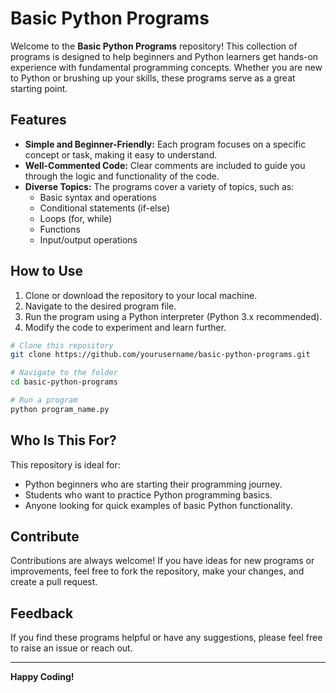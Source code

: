# Basic Python Programs

Welcome to the **Basic Python Programs** repository! This collection of programs is designed to help beginners and Python learners get hands-on experience with fundamental programming concepts. Whether you are new to Python or brushing up your skills, these programs serve as a great starting point.

## Features

- **Simple and Beginner-Friendly:** Each program focuses on a specific concept or task, making it easy to understand.
- **Well-Commented Code:** Clear comments are included to guide you through the logic and functionality of the code.
- **Diverse Topics:** The programs cover a variety of topics, such as:
  - Basic syntax and operations
  - Conditional statements (if-else)
  - Loops (for, while)
  - Functions
  - Input/output operations

## How to Use

1. Clone or download the repository to your local machine.
2. Navigate to the desired program file.
3. Run the program using a Python interpreter (Python 3.x recommended).
4. Modify the code to experiment and learn further.

```bash
# Clone this repository
git clone https://github.com/yourusername/basic-python-programs.git

# Navigate to the folder
cd basic-python-programs

# Run a program
python program_name.py
```

## Who Is This For?

This repository is ideal for:

- Python beginners who are starting their programming journey.
- Students who want to practice Python programming basics.
- Anyone looking for quick examples of basic Python functionality.

## Contribute

Contributions are always welcome! If you have ideas for new programs or improvements, feel free to fork the repository, make your changes, and create a pull request.

## Feedback

If you find these programs helpful or have any suggestions, please feel free to raise an issue or reach out.

---

**Happy Coding!**



